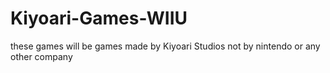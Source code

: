 # Kiyoari-Games-WIIU

these games will be games made by Kiyoari Studios not by nintendo or any other company 

